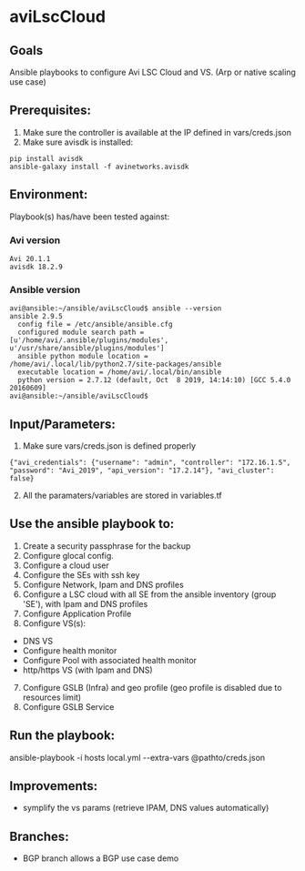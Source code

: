 # aviLscCloud

## Goals
Ansible playbooks to configure Avi LSC Cloud and VS. (Arp or native scaling use case)

## Prerequisites:
1. Make sure the controller is available at the IP defined in vars/creds.json
2. Make sure avisdk is installed:
```
pip install avisdk
ansible-galaxy install -f avinetworks.avisdk
```

## Environment:

Playbook(s) has/have been tested against:

### Avi version

```
Avi 20.1.1
avisdk 18.2.9
```

### Ansible version

```
avi@ansible:~/ansible/aviLscCloud$ ansible --version
ansible 2.9.5
  config file = /etc/ansible/ansible.cfg
  configured module search path = [u'/home/avi/.ansible/plugins/modules', u'/usr/share/ansible/plugins/modules']
  ansible python module location = /home/avi/.local/lib/python2.7/site-packages/ansible
  executable location = /home/avi/.local/bin/ansible
  python version = 2.7.12 (default, Oct  8 2019, 14:14:10) [GCC 5.4.0 20160609]
avi@ansible:~/ansible/aviLscCloud$
```

## Input/Parameters:

1. Make sure vars/creds.json is defined properly
```
{"avi_credentials": {"username": "admin", "controller": "172.16.1.5", "password": "Avi_2019", "api_version": "17.2.14"}, "avi_cluster": false}
```
2. All the paramaters/variables are stored in variables.tf


## Use the ansible playbook to:
1. Create a security passphrase for the backup
2. Configure glocal config.
3. Configure a cloud user
4. Configure the SEs with ssh key
5. Configure Network, Ipam and DNS profiles
6. Configure a LSC cloud with all SE from the ansible inventory (group 'SE'), with Ipam and DNS profiles
7. Configure Application Profile
8. Configure VS(s):
- DNS VS
- Configure health monitor
- Configure Pool with associated health monitor
- http/https VS (with Ipam and DNS)
7. Configure GSLB (Infra) and geo profile (geo profile is disabled due to resources limit)
8. Configure GSLB Service


## Run the playbook:
ansible-playbook -i hosts local.yml --extra-vars @pathto/creds.json

## Improvements:
- symplify the vs params (retrieve IPAM, DNS values automatically)


## Branches:
- BGP branch allows a BGP use case demo
